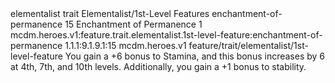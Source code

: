 <ability>
  <metadata>
    <class>elementalist</class>
    <feature_type>trait</feature_type>
    <file_dpath>Elementalist/1st-Level Features</file_dpath>
    <item_id>enchantment-of-permanence</item_id>
    <item_index>15</item_index>
    <item_name>Enchantment of Permanence</item_name>
    <level>1</level>
    <scc>mcdm.heroes.v1:feature.trait.elementalist.1st-level-feature:enchantment-of-permanence</scc>
    <scdc>1.1.1:9.1.9.1:15</scdc>
    <source>mcdm.heroes.v1</source>
    <type>feature/trait/elementalist/1st-level-feature</type>
  </metadata>
  <effects>
    <effect type="mundane">You gain a +6 bonus to Stamina, and this bonus increases by 6 at 4th, 7th, and 10th levels. Additionally, you gain a +1 bonus to stability.</effect>
  </effects>
</ability>
